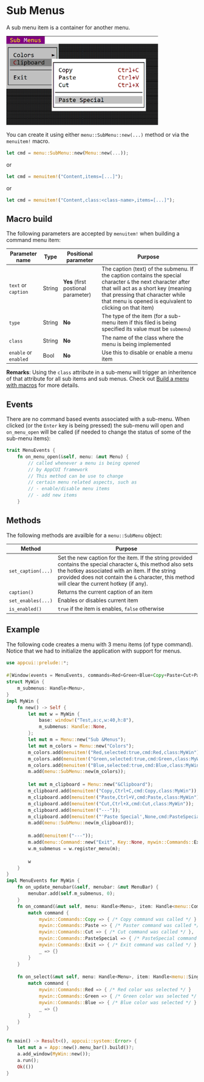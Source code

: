 # Sub Menus 

 A sub menu item is a container for another menu. 
 
 <img src="img/submenus.png" width=400/>
 
 You can create it using either `menu::SubMenu::new(...)` method or via the `menuitem!` macro.

 ```rs
 let cmd = menu::SubMenu::new(Menu::new(...));
 ```
 or
 ```rs
 let cmd = menuitem!("Content,items=[...]");
 ```
 or
 ```rs
 let cmd = menuitem!("Content,class:<class-name>,items=[...]");
 ```

## Macro build

The following parameters are accepted by `menuitem!` when building a command menu item:

| Parameter name        | Type   | Positional parameter                | Purpose                                                                                                                                                                                                                                            |
| --------------------- | ------ | ----------------------------------- | -------------------------------------------------------------------------------------------------------------------------------------------------------------------------------------------------------------------------------------------------- |
| `text` or `caption`   | String | **Yes** (first postional parameter) | The caption (text) of the submenu. If the caption contains the special character `&` the next character after that will act as a short key (meaning that pressing that character while that menu is opened is equivalent to clicking on that item) |
| `type`                | String | **No**                              | The type of the item (for a sub-menu item if this filed is being specified its value must be `submenu`)                                                                                                                                            |
| `class`               | String | **No**                              | The name of the class where the menu is being implemented                                                                                                                                                                                          |
| `enable` or `enabled` | Bool   | **No**                              | Use this to disable or enable a menu item                                                                                                                                                                                                          |

**Remarks**: Using the `class` attribute in a sub-menu will trigger an inheritence of that attribute for all sub items and sub menus. Check out [Build a menu with macros](macro_builder.md) for more details.


## Events

There are no command based events associated with a sub-menu. When clicked (or the `Enter` key is being pressed) the sub-menu will open and `on_menu_open` will be called (if needed to change the status of some of the sub-menu items):

```rs
trait MenuEvents {
    fn on_menu_open(&self, menu: &mut Menu) {
        // called whenever a menu is being opened
        // by AppCUI framework
        // This method can be use to change 
        // certain menu related aspects, such as
        // - enable/disable menu items
        // - add new items
    }
```

## Methods

The following methods are availble for a `menu::SubMenu` object:

| Method             | Purpose                                                                                                                                                                                                                                                               |
| ------------------ | --------------------------------------------------------------------------------------------------------------------------------------------------------------------------------------------------------------------------------------------------------------------- |
| `set_caption(...)` | Set the new caption for the item. If the string provided contains the special character `&`, this method also sets the hotkey associated with an item. If the string provided does not contain the `&` character, this method will clear the current hotkey (if any). |
| `caption()`        | Returns the current caption of an item                                                                                                                                                                                                                                |
| `set_enables(...)` | Enables or disables current item                                                                                                                                                                                                                                      |
| `is_enabled()`     | `true` if the item is enables, `false` otherwise                                                                                                                                                                                                                      |

## Example

The following code creates a menu with 3 menu items (of type command). Notice that we had to initialize the application with support for menus.

```rs
use appcui::prelude::*;

#[Window(events = MenuEvents, commands=Red+Green+Blue+Copy+Paste+Cut+PasteSpecial+Exit)]
struct MyWin {
    m_submenus: Handle<Menu>,
}
impl MyWin {
    fn new() -> Self {
        let mut w = MyWin {
            base: window!("Test,a:c,w:40,h:8"),
            m_submenus: Handle::None,
        };
        let mut m = Menu::new("Sub &Menus");
        let mut m_colors = Menu::new("Colors");
        m_colors.add(menuitem!("Red,selected:true,cmd:Red,class:MyWin"));
        m_colors.add(menuitem!("Green,selected:true,cmd:Green,class:MyWin"));
        m_colors.add(menuitem!("Blue,selected:true,cmd:Blue,class:MyWin"));
        m.add(menu::SubMenu::new(m_colors));

        let mut m_clipboard = Menu::new("&Clipboard");
        m_clipboard.add(menuitem!("Copy,Ctrl+C,cmd:Copy,class:MyWin"));
        m_clipboard.add(menuitem!("Paste,Ctrl+V,cmd:Paste,class:MyWin"));
        m_clipboard.add(menuitem!("Cut,Ctrl+X,cmd:Cut,class:MyWin"));
        m_clipboard.add(menuitem!("---"));
        m_clipboard.add(menuitem!("'Paste Special',None,cmd:PasteSpecial,class:MyWin"));
        m.add(menu::SubMenu::new(m_clipboard));

        m.add(menuitem!("---"));
        m.add(menu::Command::new("Exit", Key::None, mywin::Commands::Exit));
        w.m_submenus = w.register_menu(m);

        w
    }
}
impl MenuEvents for MyWin {
    fn on_update_menubar(&self, menubar: &mut MenuBar) {
        menubar.add(self.m_submenus, 0);
    }
    fn on_command(&mut self, menu: Handle<Menu>, item: Handle<menu::Command>, command: mywin::Commands) {
        match command {
            mywin::Commands::Copy => { /* Copy command was called */ }
            mywin::Commands::Paste => { /* Paster command was called */ },
            mywin::Commands::Cut => { /* Cut command was called */ },
            mywin::Commands::PasteSpecial => { /* PasteSpecial command was called */ },
            mywin::Commands::Exit => { /* Exit command was called */ },
            _ => {}
        }
    }

    fn on_select(&mut self, menu: Handle<Menu>, item: Handle<menu::SingleChoice>, command: mywin::Commands) {
        match command {
            mywin::Commands::Red => { /* Red color was selected */ }
            mywin::Commands::Green => { /* Green color was selected */ }
            mywin::Commands::Blue => { /* Blue color was selected */ }
            _ => {}
        }
    }
}

fn main() -> Result<(), appcui::system::Error> {
    let mut a = App::new().menu_bar().build()?;
    a.add_window(MyWin::new());
    a.run();
    Ok(())
}
```